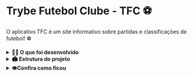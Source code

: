 # Trybe Futebol Clube - TFC ⚽

O aplicativo TFC é um site informativo sobre partidas e classificações de futebol! ⚽️

<details>
<summary><strong>👨‍💻 O que foi desenvolvido</strong></summary><br />

  Nesse projeto, construi **um back-end dockerizado utilizando modelagem de dados através do Sequelize**. O desenvolvimento foi feito para **respeitar regras de negócio** providas no projeto e **a API foi capaz de ser consumida por um front-end**.

</details>

<details>
<summary><strong>🏟️ Estrutura do projeto</strong></summary><br />

O projeto é composto de 4 entidades importantes para sua estrutura:

1️⃣ **Banco de dados:**
  - É um container docker MySQL já configurado no docker-compose através de um serviço definido como `db`.
  - Tem o papel de fornecer dados para o serviço de _backend_.
  - Durante a execução dos testes sempre vai ser acessado pelo `sequelize` e via porta `3306` do `localhost`;
  - Também pode conectar a um Cliente MySQL (Workbench, Beekeeper, DBeaver e etc), colocando as credenciais configuradas no docker-compose no serviço `db`.

2️⃣ **Back-end:**
 - Deve rodar na porta `3001`, pois o front-end faz requisições para ele nessa porta por padrão;
 - A aplicação é inicializada a partir do arquivo `app/backend/src/server.ts`;
 - O `express` é executado e a aplicação ouve a porta que vem das variáveis de ambiente;


3️⃣ **Front-end:**
  - O front já está concluído, não é necessário realizar modificações no mesmo. A única exceção será seu Dockerfile que precisará ser configurado.
  - Todos os testes a partir do requisito de login usam o `puppeteer` para simular uma pessoa acessando o site `http://localhost:3000/`;
  - O front se comunica com serviço de back-end pela url `http://localhost:3001` através dos endpoints construídos nos requisitos.

4️⃣ **Docker:**
  - O `docker-compose` tem a responsabilidade de unir todos os serviços conteinerizados (backend, frontend e db) e subir o projeto completo com o comando `npm run compose:up`;
  - As `Dockerfiles` estão configuradas corretamente nas raízes do `front-end` e `back-end`, para conseguir inicializar a aplicação;

</details>

<details>
<summary><strong>👁️Confira como ficou</strong></summary><br />

![Leaderboard](https://github.com/user-attachments/assets/a61e1ca5-b751-4977-b257-03c6c92da00a)
![Partidas finalizadas](https://github.com/user-attachments/assets/9ad6a00b-9633-4ce5-bf32-5ec35f2ab5af)
![Partidas em andamento e finalizadas](https://github.com/user-attachments/assets/504f5f0d-dcab-4db2-ada2-fe90172bafb1)




</details>

<!-- Olá, Tryber!
Esse é apenas um arquivo inicial para o README do seu projeto.
É essencial que você preencha esse documento por conta própria, ok?
Não deixe de usar nossas dicas de escrita de README de projetos, e deixe sua criatividade brilhar!
:warning: IMPORTANTE: você precisa deixar nítido:
- quais arquivos/pastas foram desenvolvidos por você; 
- quais arquivos/pastas foram desenvolvidos por outra pessoa estudante;
- quais arquivos/pastas foram desenvolvidos pela Trybe.
-->
